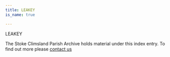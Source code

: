 ```yaml
---
title: LEAKEY
is_name: true

---
```


LEAKEY


The Stoke Climsland Parish Archive holds material under this index entry. To find out more please [contact us](/contact/)
